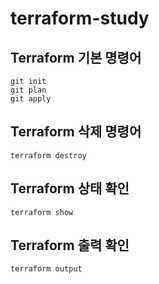 # terraform-study

## Terraform 기본 명령어

```
git init
git plan
git apply
```

## Terraform 삭제 명령어

```
terraform destroy
```

## Terraform 상태 확인

```
terraform show
```

## Terraform 출력 확인

```
terraform output
```
